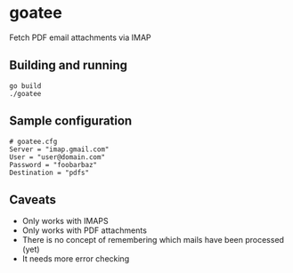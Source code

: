 # goatee

Fetch PDF email attachments via IMAP

## Building and running

~~~~~
go build
./goatee
~~~~~

## Sample configuration

~~~~~
# goatee.cfg
Server = "imap.gmail.com"
User = "user@domain.com"
Password = "foobarbaz"
Destination = "pdfs"
~~~~~

## Caveats

* Only works with IMAPS
* Only works with PDF attachments
* There is no concept of remembering which mails have been
  processed (yet)
* It needs more error checking
